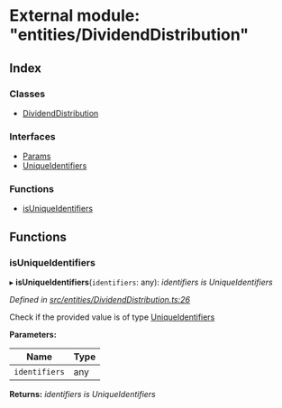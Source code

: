 # External module: "entities/DividendDistribution"

## Index

### Classes

* [DividendDistribution](../classes/_entities_dividenddistribution_.dividenddistribution.md)

### Interfaces

* [Params](../interfaces/_entities_dividenddistribution_.params.md)
* [UniqueIdentifiers](../interfaces/_entities_dividenddistribution_.uniqueidentifiers.md)

### Functions

* [isUniqueIdentifiers](_entities_dividenddistribution_.md#isuniqueidentifiers)

## Functions

###  isUniqueIdentifiers

▸ **isUniqueIdentifiers**(`identifiers`: any): *identifiers is UniqueIdentifiers*

*Defined in [src/entities/DividendDistribution.ts:26](https://github.com/PolymathNetwork/polymath-sdk/blob/550676f/src/entities/DividendDistribution.ts#L26)*

Check if the provided value is of type [UniqueIdentifiers](../interfaces/_entities_dividenddistribution_.uniqueidentifiers.md)

**Parameters:**

Name | Type |
------ | ------ |
`identifiers` | any |

**Returns:** *identifiers is UniqueIdentifiers*
